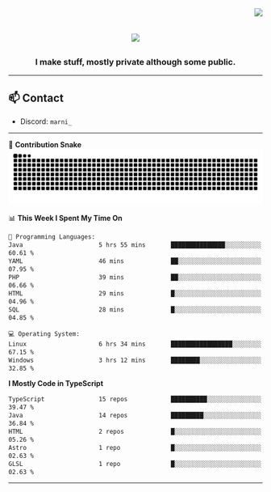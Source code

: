 <img align="right" src="https://komarev.com/ghpvc/?username=itzmarni&label=Profile%20views&color=0e75b6&style=flat">

<h1 align="center">
  <a href="https://git.io/typing-svg">
    <img src="https://readme-typing-svg.herokuapp.com/?lines=Hi+👋,+I'm+Marni!;&center=true&size=30">
  </a>
</h1>
<h3 align="center">I make stuff, mostly private although some public.</h3>

---

## 📫 Contact

- Discord: `marni_`

---

🐍 **Contribution Snake**
<picture>
  <source media="(prefers-color-scheme: dark)" srcset="https://github.com/ItzMarni/ItzMarni/blob/output/github-contribution-grid-snake-dark.svg" />
  <source media="(prefers-color-scheme: light)" srcset="https://github.com/ItzMarni/ItzMarni/blob/output/github-contribution-grid-snake.svg" />
  <img alt="github-snake" src="https://github.com/ItzMarni/ItzMarni/blob/output/github-contribution-grid-snake-dark.svg" />
</picture>

<!--START_SECTION:waka-->
📊 **This Week I Spent My Time On** 

```text
💬 Programming Languages: 
Java                     5 hrs 55 mins       ███████████████░░░░░░░░░░   60.61 % 
YAML                     46 mins             ██░░░░░░░░░░░░░░░░░░░░░░░   07.95 % 
PHP                      39 mins             ██░░░░░░░░░░░░░░░░░░░░░░░   06.66 % 
HTML                     29 mins             █░░░░░░░░░░░░░░░░░░░░░░░░   04.96 % 
SQL                      28 mins             █░░░░░░░░░░░░░░░░░░░░░░░░   04.85 % 

💻 Operating System: 
Linux                    6 hrs 34 mins       █████████████████░░░░░░░░   67.15 % 
Windows                  3 hrs 12 mins       ████████░░░░░░░░░░░░░░░░░   32.85 % 
```

**I Mostly Code in TypeScript** 

```text
TypeScript               15 repos            ██████████░░░░░░░░░░░░░░░   39.47 % 
Java                     14 repos            █████████░░░░░░░░░░░░░░░░   36.84 % 
HTML                     2 repos             █░░░░░░░░░░░░░░░░░░░░░░░░   05.26 % 
Astro                    1 repo              █░░░░░░░░░░░░░░░░░░░░░░░░   02.63 % 
GLSL                     1 repo              █░░░░░░░░░░░░░░░░░░░░░░░░   02.63 % 
```




<!--END_SECTION:waka-->

-------

